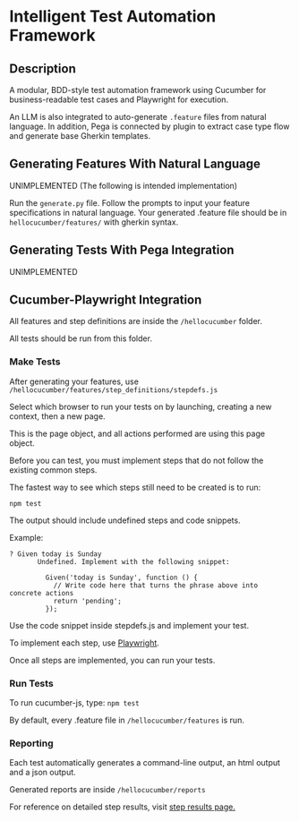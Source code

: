 # Intelligent Test Automation Framework

## Description
A modular, BDD-style test automation framework using Cucumber for business-readable test cases and Playwright for execution.

An LLM is also integrated to auto-generate `.feature` files from natural language. In addition, Pega is connected by plugin to extract case type flow and generate base Gherkin templates.


## Generating Features With Natural Language
UNIMPLEMENTED (The following is intended implementation)

Run the `generate.py` file. Follow the prompts to input your feature specifications in natural language. Your generated .feature file should be in `hellocucumber/features/` with gherkin syntax.


## Generating Tests With Pega Integration
UNIMPLEMENTED


## Cucumber-Playwright Integration
All features and step definitions are inside the `/hellocucumber` folder. 

All tests should be run from this folder.


### Make Tests
After generating your features, use `/hellocucumber/features/step_definitions/stepdefs.js`


Select which browser to run your tests on by launching, creating a new context, then a new page.


This is the page object, and all actions performed are using this page object.


Before you can test, you must implement steps that do not follow the existing common steps.


The fastest way to see which steps still need to be created is to run:

`npm test`

The output should include undefined steps and code snippets.

Example:
```
? Given today is Sunday
       Undefined. Implement with the following snippet:

         Given('today is Sunday', function () {
           // Write code here that turns the phrase above into concrete actions
           return 'pending';
         });
```
Use the code snippet inside stepdefs.js and implement your test.

To implement each step, use [Playwright](https://playwright.dev/docs/writing-tests).

Once all steps are implemented, you can run your tests.


### Run Tests

To run cucumber-js, type: `npm test`

By default, every .feature file in `/hellocucumber/features` is run.


### Reporting
Each test automatically generates a command-line output, an html output and a json output.

Generated reports are inside `/hellocucumber/reports`

For reference on detailed step results, visit [step results page.](https://cucumber.io/docs/cucumber/api#step-results)



